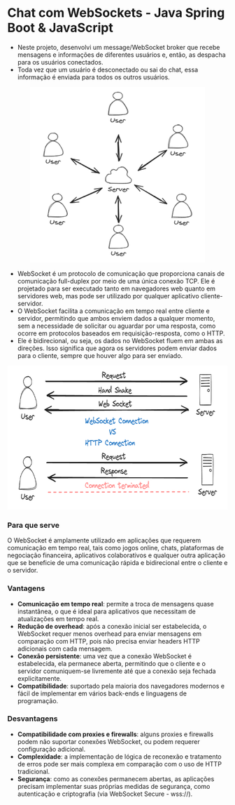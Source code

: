 # Chat com WebSockets - Java Spring Boot & JavaScript

- Neste projeto, desenvolvi um message/WebSocket broker que recebe mensagens e informações de diferentes usuários e, então, as despacha para os usuários conectados.
- Toda vez que um usuário é desconectado ou sai do chat, essa informação é enviada para todos os outros usuários.

<p align="center">
  <img src="img.png" width="400" height="400" >
</p>

- WebSocket é um protocolo de comunicação que proporciona canais de comunicação full-duplex por meio de uma única conexão TCP. Ele é projetado para ser executado tanto em navegadores web quanto em servidores web, mas pode ser utilizado por qualquer aplicativo cliente-servidor.
- O WebSocket facilita a comunicação em tempo real entre cliente e servidor, permitindo que ambos enviem dados a qualquer momento, sem a necessidade de solicitar ou aguardar por uma resposta, como ocorre em protocolos baseados em requisição-resposta, como o HTTP.
- Ele é bidirecional, ou seja, os dados no WebSocket fluem em ambas as direções. Isso significa que agora os servidores podem enviar dados para o cliente, sempre que houver algo para ser enviado.

<p align="center">
  <img src="2.png" width="736" height="328" >
</p>

### Para que serve

O WebSocket é amplamente utilizado em aplicações que requerem comunicação em tempo real, tais como jogos online, chats, plataformas de negociação financeira, aplicativos colaborativos e qualquer outra aplicação que se beneficie de uma comunicação rápida e bidirecional entre o cliente e o servidor.

### Vantagens

- **Comunicação em tempo real**: permite a troca de mensagens quase instantânea, o que é ideal para aplicativos que
  necessitam de atualizações em tempo real.
- **Redução de overhead**: após a conexão inicial ser estabelecida, o WebSocket requer menos overhead para enviar
  mensagens em comparação com HTTP, pois não precisa enviar headers HTTP adicionais com cada mensagem.
- **Conexão persistente**: uma vez que a conexão WebSocket é estabelecida, ela permanece aberta, permitindo que o
  cliente e o servidor comuniquem-se livremente até que a conexão seja fechada explicitamente.
- **Compatibilidade**: suportado pela maioria dos navegadores modernos e fácil de implementar em vários back-ends e
  linguagens de programação.

### Desvantagens

- **Compatibilidade com proxies e firewalls**: alguns proxies e firewalls podem não suportar conexões WebSocket, ou
  podem requerer configuração adicional.
- **Complexidade**: a implementação de lógica de reconexão e tratamento de erros pode ser mais complexa em comparação
  com o uso de HTTP tradicional.
- **Segurança**: como as conexões permanecem abertas, as aplicações precisam implementar suas próprias medidas de
  segurança, como autenticação e criptografia (via WebSocket Secure - wss://).
